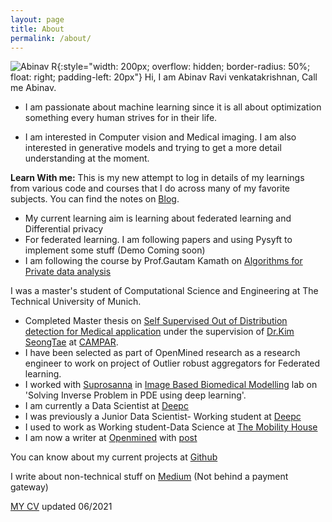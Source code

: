 ```yaml
---
layout: page
title: About
permalink: /about/
---
```


![Abinav R](../resources/me.jpg){:style="width: 200px; overflow: hidden; border-radius: 50%; float: right; padding-left: 20px"}
Hi, I am Abinav Ravi venkatakrishnan, Call me Abinav. 

* I am passionate about machine learning since it is all about optimization something every human strives for in their life.

* I am interested in  Computer vision and  Medical imaging. I am also interested in generative models and trying to get a more detail understanding at the moment. 

**Learn With me:**
This is my new attempt to log in details of my learnings from various code and courses that I do across many of my favorite subjects. You can find the notes on [Blog](https://abinavravi.github.io/). 

* My current learning aim is learning about federated learning and Differential privacy
* For federated learning. I am following papers and using Pysyft to implement some stuff (Demo Coming soon)
* I am following the course by Prof.Gautam Kamath on [Algorithms for Private data analysis](http://www.gautamkamath.com/CS860-fa2020.html)

I was a master's student of Computational Science and Engineering at The Technical University of Munich. 

* Completed Master thesis on [Self Supervised Out of Distribution detection for Medical application](../resources/thesis.pdf) under the supervision of [Dr.Kim SeongTae](http://campar.in.tum.de/Main/SeongTae) at [CAMPAR](http://campar.in.tum.de/Chair/ResearchGroupCamp).  
* I have been selected as part of OpenMined research as a research engineer to work on project of Outlier robust aggregators for Federated learning. 
* I worked with [Suprosanna](http://campar.in.tum.de/Main/SuprosannaShit) in [Image Based Biomedical Modelling](http://campar.in.tum.de/Chair/ResearchIBBM) lab on 'Solving Inverse Problem in PDE using deep learning'.
* I am currently a Data Scientist at [Deepc](http://deepc.ai/)
* I was previously a Junior Data Scientist- Working student at [Deepc](http://deepc.ai/)
* I used to work as Working student-Data Science at [The Mobility House](https://www.mobilityhouse.com/int_en/)
* I am now a writer at [Openmined](https://blog.openmined.org/) with [post](https://blog.openmined.org/conference-summary-end-to-end-privacy-preserving-deep-learning-on-multi-institutional-medical-imaging-data/)

You can know about my current projects at [Github](https://github.com/AbinavRavi)

I write about non-technical stuff on [Medium](https://abinavravi.medium.com/) (Not behind a payment gateway)

[MY CV](../resources/Abinavresume.pdf) updated 06/2021
